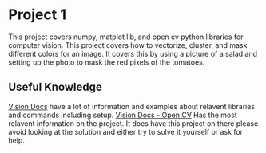 # Project 1
This project covers numpy, matplot lib, and open cv python libraries for computer vision. This project covers how to vectorize, cluster, and mask different colors for an image. It covers this by using a picture of a salad and setting up the photo to mask the red pixels of the tomatoes.

## Useful Knowledge

[Vision Docs](https://missourimrr.github.io/docs/vision/) have a lot of information and examples about relavent libraries and commands including setup.
[Vision Docs - Open CV](https://missourimrr.github.io/docs/vision/opencv/) Has the most relavent information on the project. It does have this project on there please avoid looking at the solution and either try to solve it yourself or ask for help.
